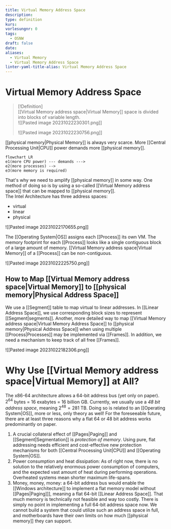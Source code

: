 ```yaml
---
title: Virtual Memory Address Space
description: 
type: definition
kurs: 
vorlesungnr: 0
tags:
  - OSNW
draft: false
date: 
aliases:
  - Virtual Memory
  - Virtual Memory Address Space
linter-yaml-title-alias: Virtual Memory Address Space
---
```


# Virtual Memory Address Space

> [!Definition]  
> [[Virtual Memory address space|Virtual Memory]] space is divided into blocks of variable length.  
> ![[Pasted image 20231022230301.png]]
> 
> ![[Pasted image 20231022230756.png]]

[[physical memory|Physical Memory]] is always very scarce. More [[Central Processing Unit|CPU]] power demands more [[physical memory]]. 

```mermaid
flowchart LR
e1(more CPU power) --- demands --->
e2(more processes) -->
e3(more memory is required)
```

That's why we need to amplify [[physical memory]] in some way. One method of doing so is by using a so-called [[Virtual Memory address space]] that can be mapped to [[physical memory]].  
The Intel Architecture has three address spaces: 

- virtual
- linear
- physical

![[Pasted image 20231022170655.png]]

The [[Operating System|OS]] assigns each [[Process]] its own VM. The memory footprint for each [[Process]] looks like a single contiguous block of a large amount of memory. [[Virtual Memory address space|Virtual Memory]] of a [[Process]] can be non-contiguous. 

![[Pasted image 20231022225750.png]]

## How to Map [[Virtual Memory address space|Virtual Memory]] to [[physical memory|Physical Address Space]]

We use a [[Segment]] table to map virtual to linear addresses. In [[Linear Address Space]], we use corresponding block sizes to represent [[Segment|segments]]. Another, more detailed way to map [[Virtual Memory address space|Virtual Memory Address Space]] to [[physical memory|Physical Address Space]] when using multiple [[Process|Processes]] may be implemented via [[Frames]]. In addition, we need a mechanism to keep track of all free [[Frames]].

![[Pasted image 20231022182306.png]]

# Why Use [[Virtual Memory address space|Virtual Memory]] at All?

The x86-64 architecture allows a 64-bit address bus (yet only on paper). $2^{64}$ bytes = 16 exabytes = 16 billion GB. Currently, we usually use a *48 bit address space*, meaning $2^{48} = 281$ TB. Doing so is related to an [[Operating System|OS]], more or less, only theory as well! For the foreseeable future, there are at least three reasons why a flat 64 or 48 bit address works predominantly on paper. 

1. A crucial collateral effect of [[Pages|Paging]] and [[Segment|Segmentation]] is *protection of memory*. Using pure, flat addressing needs efficient and cost-effective new protection mechanisms for both [[Central Processing Unit|CPU]] and [[Operating System|OS]].
2. Power consumption and heat dissipation: As of right now, there is no solution to the relatively enormous power consumption of computers, and the expected vast amount of heat during performing operations. Overheated systems mean shorter maximum life-spans.
3. Money, money, money: a 64-bit address bus would enable the [[Windows architecture]] to implement a flat memory model without [[Pages|Paging]]], meaning a flat 64-bit [[Linear Address Space]]. That much memory is technically not feasible and way too costly. There is simply no point in implementing a full 64-bit address space now. We cannot build a system that could utilize such an address space in full, and motherboards have their own limits on how much [[physical memory]] they can support.
